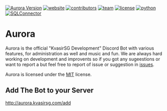 [![Aurora Version](https://img.shields.io/badge/AuroraVersion-1.1.0:03-red.svg)](https://github.com/KvasirSGDevelopment/Aurora/blob/master/Version.md)
[![website](https://img.shields.io/badge/Website-KvasigSG-blue.svg)](http://kvasirsg.com/)
[![contributors](https://img.shields.io/badge/contributors-6-blue.svg)](https://github.com/KvasirSGDevelopment/Aurora/graphs/contributors)
[![team](https://img.shields.io/badge/Team_Members-2-blue.svg)](https://github.com/KvasirSGDevelopment/Aurora/blob/AuroraV2/Credits.md)
[![license](https://img.shields.io/github/license/mashape/apistatus.svg)](https://github.com/KvasirSGDevelopment/Aurora/blob/master/LICENSE.md)
[![python](https://img.shields.io/badge/Python-3.6.0-blue.svg)](https://www.python.org/downloads/release/python-360/)
[![SQLConnector](https://img.shields.io/badge/MySQL%20--%20Connector-2.1.4-blue.svg)](https://dev.mysql.com/doc/connector-python/en/connector-python-installation.html)
 <br>
# Aurora
Aurora is the official "KvasirSG Development" Discord Bot with various features, for administration as well and music and fun.
We are always hard working on development and improvents so if you got any sugeestions or want to report a but feel free to
report of issue or suggestion in <a href="https://github.com/KvasirSGDevelopment/Aurora/issues">issues</a>.

Aurora is licensed under the <a href="https://github.com/KvasirSGDevelopment/Aurora/blob/master/LICENSE.md">MIT</a> license.

## Add The Bot to your Server
http://aurora.kvasirsg.com/add
